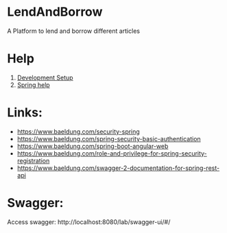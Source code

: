 # LendAndBorrow

A Platform to lend and borrow different articles


# Help

1. [Development Setup](./docs/DEV_SETUP.md)
2. [Spring help](./docs/HELP.md)

# Links:

- https://www.baeldung.com/security-spring
- https://www.baeldung.com/spring-security-basic-authentication
- https://www.baeldung.com/spring-boot-angular-web
- https://www.baeldung.com/role-and-privilege-for-spring-security-registration
- https://www.baeldung.com/swagger-2-documentation-for-spring-rest-api

# Swagger:

Access swagger: http://localhost:8080/lab/swagger-ui/#/